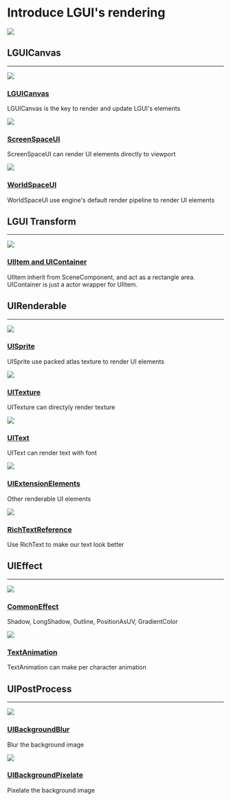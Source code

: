 # Introduce LGUI's rendering
![](icon.png)



## LGUICanvas
<hr>
<div class="frontpage">

<div class="frontpage-section">
<a href="LGUICanvas/index.md"><img src="LGUICanvas/12.png"></a>
<h3><a href="LGUICanvas/index.md">LGUICanvas</a></h3>
<p>LGUICanvas is the key to render and update LGUI's elements</p>
</div>

<div class="frontpage-section">
<a href="ScreenSpaceUI/index.md"><img src="ScreenSpaceUI/2.png"></a>
<h3><a href="ScreenSpaceUI/index.md">ScreenSpaceUI</a></h3>
<p>ScreenSpaceUI can render UI elements directly to viewport</p>
</div>

<div class="frontpage-section">
<a href="WorldSpaceUI/index.md"><img src="WorldSpaceUI/2.png"></a>
<h3><a href="WorldSpaceUI/index.md">WorldSpaceUI</a></h3>
<p>WorldSpaceUI use engine's default render pipeline to render UI elements</p>
</div>

</div>



## LGUI Transform
<hr>
<div class="frontpage">

<div class="frontpage-section">
<a href="UIItem/index.md"><img src="UIItem/2.png"></a>
<h3><a href="UIItem/index.md">UIItem and UIContainer</a></h3>
<p>UIItem inherit from SceneComponent, and act as a rectangle area. UIContainer is just a actor wrapper for UIItem.</p>
</div>

</div>



## UIRenderable
<hr>
<div class="frontpage">

<div class="frontpage-section">
<a href="UISprite/index.md"><img src="../../missing.png"></a>
<h3><a href="UISprite/index.md">UISprite</a></h3>
<p>UISprite use packed atlas texture to render UI elements</p>
</div>

<div class="frontpage-section">
<a href="UITexture/index.md"><img src="../../missing.png"></a>
<h3><a href="UITexture/index.md">UITexture</a></h3>
<p>UITexture can directyly render texture</p>
</div>

<div class="frontpage-section">
<a href="UIText/index.md"><img src="UIText/icon.png"></a>
<h3><a href="UIText/index.md">UIText</a></h3>
<p>UIText can render text with font</p>
</div>

<div class="frontpage-section">
<a href="UIExtensionElements/index.md"><img src="../../missing.png"></a>
<h3><a href="UIExtensionElements/index.md">UIExtensionElements</a></h3>
<p>Other renderable UI elements</p>
</div>

<div class="frontpage-section">
<a href="RichTextReference/index.md"><img src="RichTextReference/icon.png"></a>
<h3><a href="RichTextReference/index.md">RichTextReference</a></h3>
<p>Use RichText to make our text look better</p>
</div>

</div>


## UIEffect
<hr>
<div class="frontpage">

<div class="frontpage-section">
<a href="CommonEffect/index.md"><img src="CommonEffect/icon.png"></a>
<h3><a href="CommonEffect/index.md">CommonEffect</a></h3>
<p>Shadow, LongShadow, Outline, PositionAsUV, GradientColor</p>
</div>

<div class="frontpage-section">
<a href="TextAnimation/index.md"><img src="TextAnimation/TextAnimation.gif"></a>
<h3><a href="TextAnimation/index.md">TextAnimation</a></h3>
<p>TextAnimation can make per character animation</p>
</div>

</div>




## UIPostProcess
<hr>
<div class="frontpage">

<div class="frontpage-section">
<a href="UIBackgroundBlur/index.md"><img src="UIBackgroundBlur/icon.png"></a>
<h3><a href="UIBackgroundBlur/index.md">UIBackgroundBlur</a></h3>
<p>Blur the background image</p>
</div>

<div class="frontpage-section">
<a href="UIBackgroundPixelate/index.md"><img src="UIBackgroundPixelate/icon.png"></a>
<h3><a href="UIBackgroundPixelate/index.md">UIBackgroundPixelate</a></h3>
<p>Pixelate the background image</p>
</div>

</div>